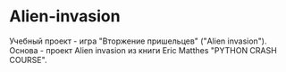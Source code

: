 # Alien-invasion
Учебный проект - игра "Вторжение пришельцев" ("Alien invasion"). Основа - проект Alien invasion из книги Eric Matthes "PYTHON CRASH COURSE".
